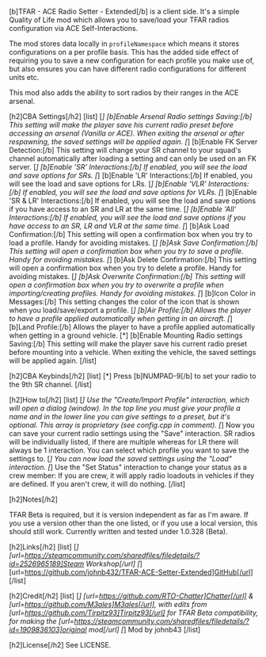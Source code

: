 [b]TFAR - ACE Radio Setter - Extended[/b] is a client side. It's a simple Quality of Life mod which allows you to save/load your TFAR radios configuration via ACE Self-Interactions.

The mod stores data locally in `profileNamespace` which means it stores configurations on a per profile basis. This has the added side effect of requiring you to save a new configuration for each profile you make use of, but also ensures you can have different radio configurations for different units etc.

This mod also adds the ability to sort radios by their ranges in the ACE arsenal.

[h2]CBA Settings[/h2]
[list]
[*] [b]Enable Arsenal Radio settings Saving:[/b] This setting will make the player save his current radio preset before accessing an arsenal (Vanilla or ACE). When exiting the arsenal or after respawning, the saved settings will be applied again.
[*] [b]Enable FK Server Detection:[/b] This setting will change your SR channel to your squad's channel automatically after loading a setting and can only be used on an FK server.
[*] [b]Enable 'SR' Interactions:[/b] If enabled, you will see the load and save options for SRs.
[*] [b]Enable 'LR' Interactions:[/b] If enabled, you will see the load and save options for LRs.
[*] [b]Enable 'VLR' Interactions:[/b] If enabled, you will see the load and save options for VLRs.
[*] [b]Enable 'SR & LR' Interactions:[/b] If enabled, you will see the load and save options if you have access to an SR and LR at the same time.
[*] [b]Enable 'All' Interactions:[/b] If enabled, you will see the load and save options if you have access to an SR, LR and VLR at the same time.
[*] [b]Ask Load Confirmation:[/b] This setting will open a confirmation box when you try to load a profile. Handy for avoiding mistakes.
[*] [b]Ask Save Confirmation:[/b] This setting will open a confirmation box when you try to save a profile. Handy for avoiding mistakes.
[*] [b]Ask Delete Confirmation:[/b] This setting will open a confirmation box when you try to delete a profile. Handy for avoiding mistakes.
[*] [b]Ask Overwrite Confirmation:[/b] This setting will open a confirmation box when you try to overwrite a profile when importing/creating profiles. Handy for avoiding mistakes.
[*] [b]Icon Color in Messages:[/b] This setting changes the color of the icon that is shown when you load/save/export a profile.
[*] [b]Air Profile:[/b] Allows the player to have a profile applied automatically when getting in an aircraft.
[*] [b]Land Profile:[/b] Allows the player to have a profile applied automatically when getting in a ground vehicle.
[*] [b]Enable Mounting Radio settings Saving:[/b] This setting will make the player save his current radio preset before mounting into a vehicle. When exiting the vehicle, the saved settings will be applied again.
[/list]

[h2]CBA Keybinds[/h2]
[list]
[*] Press [b]NUMPAD-9[/b] to set your radio to the 9th SR channel.
[/list]

[h2]How to[/h2]
[list]
[*] Use the "Create/Import Profile" interaction, which will open a dialog (window). In the top line you must give your profile a name and in the lower line you can give settings to a preset, but it's optional. This array is proprietary (see config.cpp in comment).
[*] Now you can save your current radio settings using the "Save" interaction. SR radios will be individually listed, if there are multiple whereas for LR there will always be 1 interaction. You can select which profile you want to save the settings to.
[*] You can now load the saved settings using the "Load" interaction.
[*] Use the "Set Status" interaction to change your status as a crew member:
    If you are crew, it will apply radio loadouts in vehicles if they are defined.
    If you aren't crew, it will do nothing.
[/list]

[h2]Notes[/h2]

TFAR Beta is required, but it is version independent as far as I'm aware. If you use a version other than the one listed, or if you use a local version, this should still work. Currently written and tested under 1.0.328 (Beta).

[h2]Links[/h2]
[list]
[*] [url=https://steamcommunity.com/sharedfiles/filedetails/?id=2526965189]Steam Workshop[/url]
[*] [url=https://github.com/johnb432/TFAR-ACE-Setter-Extended]GitHub[/url]
[/list]

[h2]Credit[/h2]
[list]
[*] [url=https://github.com/RTO-Chatter]Chatter[/url] & [url=https://github.com/M3ales]M3ales[/url], with edits from [url=https://github.com/Tirpitz93]Tirpitz93[/url] for TFAR Beta compatibility, for making the [url=https://steamcommunity.com/sharedfiles/filedetails/?id=1909836103]original mod[/url]
[*] Mod by johnb43
[/list]

[h2]License[/h2]
See LICENSE.
